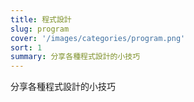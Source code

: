 ```yaml
---
title: 程式設計
slug: program
cover: '/images/categories/program.png'
sort: 1
summary: 分享各種程式設計的小技巧
---
```


分享各種程式設計的小技巧
